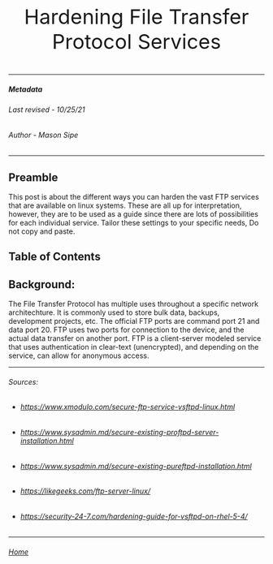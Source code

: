 <p style="text-align: center; font-size: 40px;">Hardening File Transfer Protocol Services</p>

---

##### Metadata

###### Last revised - 10/25/21

###### Author       - Mason Sipe

---
## Preamble

This post is about the different ways you can harden the vast FTP services that are available on linux systems. These are all up for interpretation, however, they are to be used as a guide since there are lots of possibilities for each individual service. Tailor these settings to your specific needs, Do not copy and paste.


## Table of Contents



## Background:

The File Transfer Protocol has multiple uses throughout a specific network architechture. It is commonly used to store bulk data, backups, development projects, etc. The official FTP ports are command port 21 and data port 20. FTP uses two ports for connection to the device, and the actual data transfer on another port. FTP is a client-server modeled service that uses authentication in clear-text (unencrypted), and depending on the service, can allow for anonymous access.

---

###### Sources:

- ###### <https://www.xmodulo.com/secure-ftp-service-vsftpd-linux.html>
- ###### <https://www.sysadmin.md/secure-existing-proftpd-server-installation.html>
- ###### <https://www.sysadmin.md/secure-existing-pureftpd-installation.html>
- ###### <https://likegeeks.com/ftp-server-linux/>
- ###### <https://security-24-7.com/hardening-guide-for-vsftpd-on-rhel-5-4/>


---

###### [Home](https://mksipe.github.io/mksipe/)
